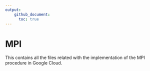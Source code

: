 ```yaml
---
output:
    github_document:
      toc: true
---
```


# MPI

This contains all the files related with the implementation of the MPI procedure in Google Cloud.